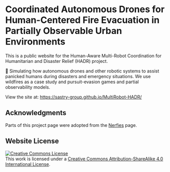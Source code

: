 # Coordinated Autonomous Drones for Human-Centered Fire Evacuation in Partially Observable Urban Environments

This is a public website for the Human-Aware Multi-Robot Coordination for Humanitarian and Disaster Relief (HADR) project.

🚁 Simulating how autonomous drones and other robotic systems to assist panicked humans during disasters and emergency situations. We use wildfires as a case study and pursuit-evasion games and partial observability models.

View the site at: https://sastry-group.github.io/MultiRobot-HADR/

## Acknowledgments
Parts of this project page were adopted from the [Nerfies](https://nerfies.github.io/) page.

## Website License
<a rel="license" href="http://creativecommons.org/licenses/by-sa/4.0/"><img alt="Creative Commons License" style="border-width:0" src="https://i.creativecommons.org/l/by-sa/4.0/88x31.png" /></a><br />This work is licensed under a <a rel="license" href="http://creativecommons.org/licenses/by-sa/4.0/">Creative Commons Attribution-ShareAlike 4.0 International License</a>.
